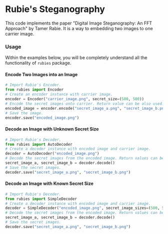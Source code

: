 # Rubie's Steganography
This code implements the paper "Digital Image Steganography: An FFT Approach" by Tamer Rabie. It is a way to embedding two images to one carrier image.

### Usage
Within the examples below, you will be completely understand all the functionality of `rubies` package.

#### Encode Two Images into an Image
```python
# Import Rubie's Encoder.
from rubies import Encoder
# Create an encoder instance with carrier image.
encoder = Encoder("carrier_image.png", secret_size=(500, 500))
# Encode the secret images onto carrier. Return value can be also used.
encoded_image = encoder.encode("secret_image_a.png", "secret_image_b.png")
# Save the image.
encoder.save("encoded_image.png")
```

#### Decode an Image with Unknown Secret Size

```python
# Import Rubie's Decoder.
from rubies import AutoDecoder
# Create a decoder instance with encoded image and carrier image.
decoder = AutoDecoder("encoded_image.png")
# Decode the secret images from the encoded image. Return values can be also used.
secret_image_a, secret_image_b = decoder.decode()
# Save the secret images.
decoder.save("secret_image_a.png", "secret_image_b.png")
```

#### Decode an Image with Known Secret Size

```python
# Import Rubie's Decoder.
from rubies import SimpleDecoder
# Create a decoder instance with encoded image and carrier image.
decoder = SimpleDecoder("encoded_image.png", secret_image_sizes=(500, 500))
# Decode the secret images from the encoded image. Return values can be also used.
secret_image_a, secret_image_b = decoder.decode()
# Save the secret images.
decoder.save("secret_image_a.png", "secret_image_b.png")
```
